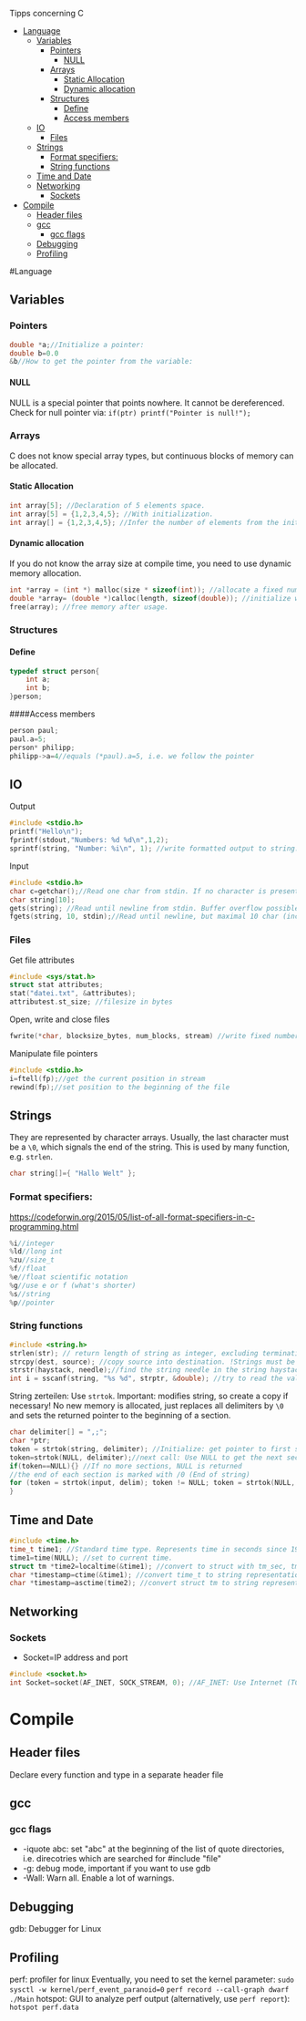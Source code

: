 Tipps concerning C

<!-- @import "[TOC]" {cmd="toc" depthFrom=1 depthTo=6 orderedList=false} -->

<!-- code_chunk_output -->

- [Language](#language)
  - [Variables](#variables)
    - [Pointers](#pointers)
      - [NULL](#null)
    - [Arrays](#arrays)
      - [Static Allocation](#static-allocation)
      - [Dynamic allocation](#dynamic-allocation)
    - [Structures](#structures)
      - [Define](#define)
      - [Access members](#access-members)
  - [IO](#io)
    - [Files](#files)
  - [Strings](#strings)
    - [Format specifiers:](#format-specifiers)
    - [String functions](#string-functions)
  - [Time and Date](#time-and-date)
  - [Networking](#networking)
    - [Sockets](#sockets)
- [Compile](#compile)
  - [Header files](#header-files)
  - [gcc](#gcc)
    - [gcc flags](#gcc-flags)
  - [Debugging](#debugging)
  - [Profiling](#profiling)

<!-- /code_chunk_output -->
#Language

## Variables


### Pointers
```C
double *a;//Initialize a pointer:
double b=0.0
&b//How to get the pointer from the variable:
```
#### NULL
NULL is a special pointer that points nowhere. It cannot be dereferenced. Check for null pointer via: `if(ptr) printf("Pointer is null!");`

### Arrays
C does not know special array types, but continuous blocks of memory can be allocated.
#### Static Allocation
```C
int array[5]; //Declaration of 5 elements space.
int array[5] = {1,2,3,4,5}; //With initialization.
int array[] = {1,2,3,4,5}; //Infer the number of elements from the initialization.
```
#### Dynamic allocation
If you do not know the array size at compile time, you need to use dynamic memory allocation.
```C
int *array = (int *) malloc(size * sizeof(int)); //allocate a fixed number of bytes in  memory without cleaning and return a pointer to it
double *array= (double *)calloc(length, sizeof(double)); //initialize with 0
free(array); //free memory after usage. 
```

### Structures
#### Define
```C
typedef struct person{
    int a;
    int b;
}person;
```
####Access members
```C
person paul;
paul.a=5;
person* philipp;
philipp->a=4//equals (*paul).a=5, i.e. we follow the pointer
```

## IO
Output
```C
#include <stdio.h>
printf("Hello\n");
fprintf(stdout,"Numbers: %d %d\n",1,2);
sprintf(string, "Number: %i\n", 1); //write formatted output to string.
```
Input
```C
#include <stdio.h>
char c=getchar();//Read one char from stdin. If no character is present, wait until the user specified one or more char and presses ENTER. (if multiple char are typed in, the following calls to getchar() will first return these before waiting again!)
char string[10];
gets(string); //Read until newline from stdin. Buffer overflow possible!
fgets(string, 10, stdin);//Read until newline, but maximal 10 char (including \n and \0)
```
### Files
Get file attributes
```C
#include <sys/stat.h>
struct stat attributes;
stat("datei.txt", &attributes);
attributest.st_size; //filesize in bytes
```
Open, write and close files
```C
fwrite(*char, blocksize_bytes, num_blocks, stream) //write fixed number of bytes from a string to a stream. This does not care about null-char! If you want to include it (uncommon in files, but anyway), use num_blocks=strlen(str)+1 and blocksize_bytes=1
```
Manipulate file pointers
```C
#include <stdio.h>
i=ftell(fp);//get the current position in stream
rewind(fp);//set position to the beginning of the file
```

## Strings
They are represented by character arrays. Usually, the last character must be a `\0`, which signals the end of the string. This is used by many function, e.g. `strlen`.
```C
char string[]={ "Hallo Welt" };
```
### Format specifiers: 
https://codeforwin.org/2015/05/list-of-all-format-specifiers-in-c-programming.html
```C
%i//integer
%ld//long int
%zu//size_t
%f//float
%e//float scientific notation
%g//use e or f (what's shorter)
%s//string
%p//pointer
```
### String functions
```C
#include <string.h>
strlen(str); // return length of string as integer, excluding terminating null-char.
strcpy(dest, source); //copy source into destination. !Strings must be long enough!
strstr(haystack, needle);//find the string needle in the string haystack and return a pointer to the first occurrence (null if not found)
int i = sscanf(string, "%s %d", strptr, &double); //try to read the values in the format string from the given string and put the results in the given variables. Returns the number of successfully read variables.
```


String zerteilen: Use `strtok`. Important: modifies string, so create a copy if necessary! No new memory is allocated, just replaces all delimiters by `\0` and sets the returned pointer to the beginning of a section.
```C
char delimiter[] = ",;";
char *ptr;
token = strtok(string, delimiter); //Initialize: get pointer to first section
token=strtok(NULL, delimiter);//next call: Use NULL to get the next section
if(token==NULL){} //If no more sections, NULL is returned
//the end of each section is marked with /0 (End of string)
for (token = strtok(input, delim); token != NULL; token = strtok(NULL, delim))//Short combination
}
```
## Time and Date
```C
#include <time.h>
time_t time1; //Standard time type. Represents time in seconds since 1970.
time1=time(NULL); //set to current time.
struct tm *time2=localtime(&time1); //convert to struct with tm_sec, tm_min, tm_hour,...
char *timestamp=ctime(&time1); //convert time_t to string representation.
char *timestamp=asctime(time2); //convert struct tm to string representation.
```
## Networking
### Sockets
* Socket=IP address and port
```C
#include <socket.h>
int Socket=socket(AF_INET, SOCK_STREAM, 0); //AF_INET: Use Internet (TCP/IP), SOCK_STEAM: two way stream (TCP), 0: standard protocoll for this socket type

```

# Compile
## Header files
Declare every function and type in a separate header file

## gcc
### gcc flags
* -iquote abc: set "abc" at the beginning of the list of quote directories, i.e. direcotries which are searched for #include "file"
* -g: debug mode, important if you want to use gdb
* -Wall: Warn all. Enable a lot of warnings.

## Debugging
gdb: Debugger for Linux

## Profiling
perf: profiler for linux
Eventually, you need to set the kernel parameter: `sudo sysctl -w kernel/perf_event_paranoid=0`
`perf record --call-graph dwarf ./Main`
hotspot: GUI to analyze perf output (alternatively, use `perf report`): `hotspot perf.data`